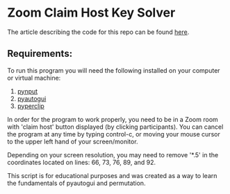# Zoom Claim Host Key Solver

The article describing the code for this repo can be found [here](https://medium.com/analytics-vidhya/cracking-the-zoom-host-code-159b8a50c037 "Medium.com article.").

## Requirements:
To run this program you will need the following installed on your computer or virtual machine:

1. [pynput](https://pypi.org/project/pynput/)
2. [pyautogui](https://pyautogui.readthedocs.io/en/latest/)
3. [pyperclip](https://pypi.org/project/pyperclip/)

In order for the program to work properly, you need to be in a Zoom room with 'claim host' button displayed (by clicking participants). You can cancel the program at any time by typing control-c, or moving your mouse cursor to the upper left hand of your screen/monitor.

Depending on your screen resolution, you may need to remove '*.5' in the coordinates located on lines: 66, 73, 76, 89, and 92.

This script is for educational purposes and was created as a way to learn the fundamentals of pyautogui and
permutation.
